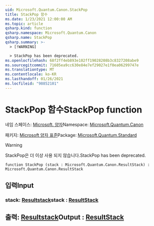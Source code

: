 ```yaml
---
uid: Microsoft.Quantum.Canon.StackPop
title: StackPop 함수
ms.date: 1/23/2021 12:00:00 AM
ms.topic: article
qsharp.kind: function
qsharp.namespace: Microsoft.Quantum.Canon
qsharp.name: StackPop
qsharp.summary: >-
  > [!WARNING]

  > StackPop has been deprecated.
ms.openlocfilehash: 68f2ff4eb893e102ff19028208b3c8327208abe9
ms.sourcegitcommit: 71605ea9cc630e84e7ef29027e1f0ea06299747e
ms.translationtype: MT
ms.contentlocale: ko-KR
ms.lasthandoff: 01/26/2021
ms.locfileid: "98852101"
---
```

# <a name="stackpop-function"></a><span data-ttu-id="d7c26-102">StackPop 함수</span><span class="sxs-lookup"><span data-stu-id="d7c26-102">StackPop function</span></span>

<span data-ttu-id="d7c26-103">네임 스페이스: [Microsoft. 양자](xref:Microsoft.Quantum.Canon)</span><span class="sxs-lookup"><span data-stu-id="d7c26-103">Namespace: [Microsoft.Quantum.Canon](xref:Microsoft.Quantum.Canon)</span></span>

<span data-ttu-id="d7c26-104">패키지: [Microsoft 양자 표준](https://nuget.org/packages/Microsoft.Quantum.Standard)</span><span class="sxs-lookup"><span data-stu-id="d7c26-104">Package: [Microsoft.Quantum.Standard](https://nuget.org/packages/Microsoft.Quantum.Standard)</span></span>


> [!WARNING]
> <span data-ttu-id="d7c26-105">StackPop은 더 이상 사용 되지 않습니다.</span><span class="sxs-lookup"><span data-stu-id="d7c26-105">StackPop has been deprecated.</span></span>



```qsharp
function StackPop (stack : Microsoft.Quantum.Canon.ResultStack) : Microsoft.Quantum.Canon.ResultStack
```


## <a name="input"></a><span data-ttu-id="d7c26-106">입력</span><span class="sxs-lookup"><span data-stu-id="d7c26-106">Input</span></span>

### <a name="stack--resultstack"></a><span data-ttu-id="d7c26-107">stack: [Resultstack](xref:Microsoft.Quantum.Canon.ResultStack)</span><span class="sxs-lookup"><span data-stu-id="d7c26-107">stack : [ResultStack](xref:Microsoft.Quantum.Canon.ResultStack)</span></span>





## <a name="output--resultstack"></a><span data-ttu-id="d7c26-108">출력: [Resultstack](xref:Microsoft.Quantum.Canon.ResultStack)</span><span class="sxs-lookup"><span data-stu-id="d7c26-108">Output : [ResultStack](xref:Microsoft.Quantum.Canon.ResultStack)</span></span>

